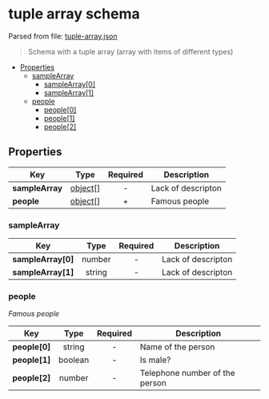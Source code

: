# __tuple array schema__
Parsed from file: [tuple-array.json](https://github.com/McCastles/JMC/blob/master/examples/tuple-array.json)

> Schema with a tuple array (array with items of different types)
* [Properties](#properties)
	* [sampleArray](#sampleArray)
		* [sampleArray[0]](#sampleArray)
		* [sampleArray[1]](#sampleArray)
	* [people](#people)
		* [people[0]](#people)
		* [people[1]](#people)
		* [people[2]](#people)
## __Properties__

|Key|Type|Required|Description|
|-|:-:|:-:|-|
|__sampleArray__|[object[]](#sampleArray)|-|Lack of descripton|
|__people__|[object[]](#people)|+|Famous people|
### __sampleArray__

|Key|Type|Required|Description|
|-|:-:|:-:|-|
|__sampleArray[0]__|number|-|Lack of descripton|
|__sampleArray[1]__|string|-|Lack of descripton|
### __people__
_Famous people_

|Key|Type|Required|Description|
|-|:-:|:-:|-|
|__people[0]__|string|-|Name of the person|
|__people[1]__|boolean|-|Is male?|
|__people[2]__|number|-|Telephone number of the person|
